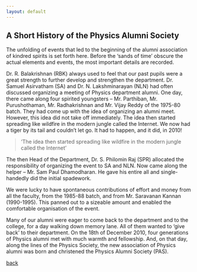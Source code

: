 ```yaml
---
layout: default
---
```


## A Short History of the Physics Alumni Society

The unfolding of events that led to the beginning of the alumni association of kindred spirits is set forth here. Before the ‘sands of time’ obscure the actual elements and events, the most important details are recorded.

Dr. R. Balakrishnan (RBK) always used to feel that our past pupils were a great strength to further develop and strengthen the department. Dr. Samuel Asirvatham (SA) and Dr. N. Lakshminarayan (NLN) had often discussed organizing a meeting of Physics department alumni. One day, there came along four spirited youngsters – Mr. Parthiban, Mr. Purushothaman, Mr. Radhakrishnan and Mr. Vijay Reddy of the 1975-80 batch. They had come up with the idea of organizing an alumni meet. However, this idea did not take off immediately. The idea then started spreading like wildfire in the modern jungle called the Internet. We now had a tiger by its tail and couldn’t let go. It had to happen, and it did, in 2010!


> ‘The idea then started spreading like wildfire in
>  the modern jungle called the Internet’

The then Head of the Department, Dr. S. Philomin Raj (SPR) allocated the responsibility of organizing the event to SA and NLN. Now came along the helper – Mr. Sam Paul Dhamodharan. He gave his entire all and single-handedly did the initial spadework.

We were lucky to have spontaneous contributions of effort and money from all the faculty, from the 1985-88 batch, and from Mr. Saravanan Kannan (1990-1995). This panned out to a sizeable amount and enabled the comfortable organisation of the event.

Many of our alumni were eager to come back to the department and to the college, for a day walking down memory lane. All of them wanted to ‘give back’ to their department. On the 18th of December 2010, four generations of Physics alumni met with much warmth and fellowship. And, on that day, along the lines of the Physics Society, the new association of Physics alumni was born and christened the Physics Alumni Society (PAS).

[back](./)
